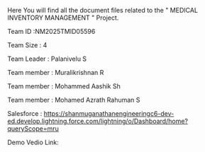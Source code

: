 Here You will find all the document files related to the " MEDICAL INVENTORY MANAGEMENT " Project.

Team ID :NM2025TMID05596

Team Size : 4

Team Leader : Palanivelu S

Team member : Muralikrishnan R

Team member : Mohammed Aashik Sh

Team member : Mohamed Azrath Rahuman S

Salesforce : https://shanmuganathanengineeringc6-dev-ed.develop.lightning.force.com/lightning/o/Dashboard/home?queryScope=mru

Demo Vedio Link:
